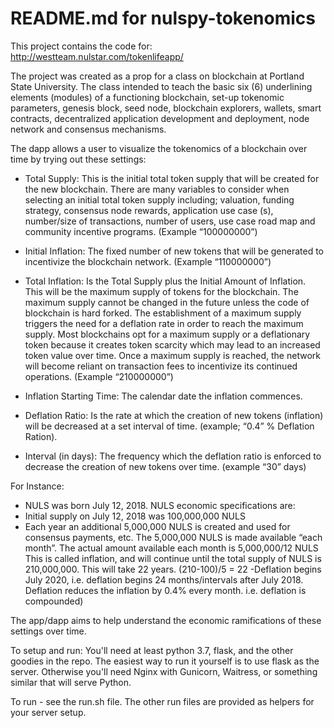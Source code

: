 # README.md for nulspy-tokenomics

This project contains the code for:  http://westteam.nulstar.com/tokenlifeapp/

The project was created as a prop for a class on blockchain at Portland State University. The class intended to teach the basic six (6) underlining elements (modules) of a functioning blockchain, set-up tokenomic parameters, genesis block, seed node, blockchain explorers, wallets, smart contracts, decentralized application development and deployment, node network and consensus mechanisms.

The dapp allows a user to visualize the tokenomics of a blockchain over time by trying out these settings:

- Total Supply: This is the initial total token supply that will be created for the new blockchain. There are many variables to consider when selecting an initial total token supply including; valuation, funding strategy, consensus node rewards, application use case (s), number/size of transactions, number of users, use case road map and community incentive programs. (Example “100000000”)

- Initial Inflation: The fixed number of new tokens that will be generated to incentivize the blockchain network. (Example “110000000”)

- Total Inflation: Is the Total Supply plus the Initial Amount of Inflation. This will be the maximum supply of tokens for the blockchain. 
The maximum supply cannot be changed in the future unless the code of blockchain is hard forked. The establishment of a maximum supply triggers the need for a deflation rate in order to reach the maximum supply. Most blockchains opt for a maximum supply or a deflationary token because it creates token scarcity which may lead to an increased token value over time. Once a maximum supply is reached, the network will become reliant on transaction fees to incentivize its continued operations. (Example “210000000”)

- Inflation Starting Time: The calendar date the inflation commences.

- Deflation Ratio: Is the rate at which the creation of new tokens (inflation) will be decreased at a set interval of time. (example; “0.4” % Deflation Ration).

- Interval (in days): The frequency which the deflation ratio is enforced to decrease the creation of new tokens over time. (example “30” days)

For Instance:

- NULS was born July 12, 2018. NULS economic specifications are:
- Initial supply on July 12, 2018 was 100,000,000 NULS
- Each year an additional 5,000,000 NULS is created and used for consensus payments, etc.  The 5,000,000 NULS is made available “each month”.  The actual amount available each month is 5,000,000/12 NULS This is called inflation, and will continue until the total supply of NULS is 210,000,000. This will take 22 years.   (210-100)/5 = 22 
-Deflation begins July 2020, i.e. deflation begins 24 months/intervals after July 2018. Deflation reduces the inflation by 0.4% every month. i.e. deflation is compounded)

The app/dapp aims to help understand the economic ramifications of these settings over time.

To setup and run: You'll need at least python 3.7, flask, and the other goodies in the repo. The easiest way to run it yourself is to use flask as the server. Otherwise you'll need Nginx with Gunicorn, Waitress, or something similar that will serve Python.

To run - see the run.sh file. The other run files are provided as helpers for your server setup.


